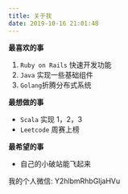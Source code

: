 ```yaml
---
title: 关于我
date: 2019-10-16 21:01:48
---
```


**最喜欢的事**

1. `Ruby on Rails` 快速开发功能
2. `Java` 实现一些基础组件
3. `Golang`折腾分布式系统

**最想做的事**
* `Scala` 实现 1，2，3
* `Leetcode` 周赛上榜

**最希望的事**
* 自己的小破站能飞起来
 

我的个人微信: Y2hlbmRhbGljaHVu
